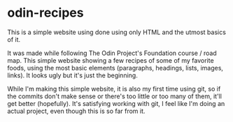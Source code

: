 # odin-recipes

This is a simple website using done using only HTML and the utmost basics of it.

It was made while following The Odin Project's Foundation course / road map. This simple website showing a few recipes of some of my favorite foods, using the most basic elements (paragraphs, headings, lists, images, links). It looks ugly but it's just the beginning.

While I'm making this simple website, it is also my first time using git, so if the commits don't make sense or there's too little or too many of them, it'll get better (hopefully). It's satisfying working with git, I feel like I'm doing an actual project, even though this is so far from it. 